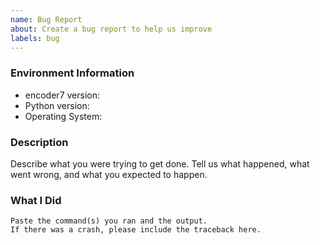 ```yaml
---
name: Bug Report
about: Create a bug report to help us improve
labels: bug
---
```


<!-- Please search existing issues to avoid creating duplicates. -->

### Environment Information

-   encoder7 version:
-   Python version:
-   Operating System:

### Description

Describe what you were trying to get done.
Tell us what happened, what went wrong, and what you expected to happen.

### What I Did

```
Paste the command(s) you ran and the output.
If there was a crash, please include the traceback here.
```
